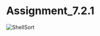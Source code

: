 # Assignment_7.2.1
![ShellSort](https://github.com/user-attachments/assets/56ab4c4e-6b92-4c2e-9672-c2163af800b4)

